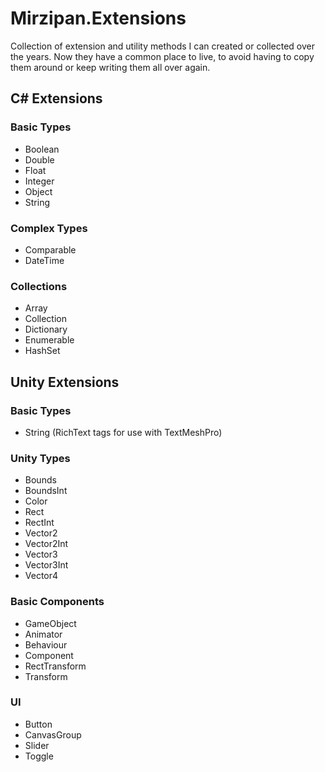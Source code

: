 # Mirzipan.Extensions

Collection of extension and utility methods I can created or collected over the years. Now they have a common place to live, to avoid having to copy them around or keep writing them all over again.

## C# Extensions

### Basic Types
- Boolean
- Double
- Float
- Integer
- Object
- String

### Complex Types
- Comparable
- DateTime

### Collections
- Array
- Collection
- Dictionary
- Enumerable
- HashSet

## Unity Extensions

### Basic Types
- String (RichText tags for use with TextMeshPro)

### Unity Types
- Bounds
- BoundsInt
- Color
- Rect
- RectInt
- Vector2
- Vector2Int
- Vector3
- Vector3Int
- Vector4

### Basic Components
- GameObject
- Animator
- Behaviour
- Component
- RectTransform
- Transform

### UI
- Button
- CanvasGroup
- Slider
- Toggle
